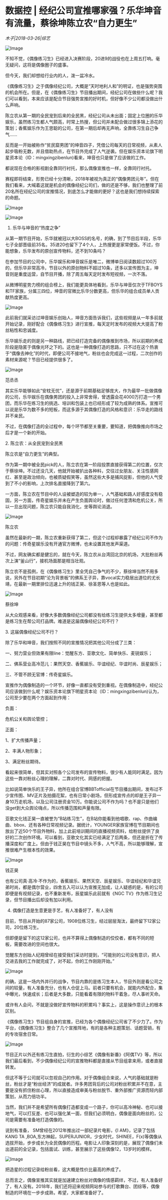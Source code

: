 # 数据控 | 经纪公司宣推哪家强？乐华坤音有流量，蔡徐坤陈立农“自力更生”

*木子|2018-03-26|综艺*

![Image](http://p2.pstatp.com/large/pgc-image/1522123551542743e216c32)

不知不觉，《偶像练习生》已经进入决赛阶段，20进9的战役也在上周五打响。毫无疑问，这将是偶像圈子的盛事。

但今天，我们却想给行业内的人，泼一盆冷水。

《偶像练习生》之于偶像经纪公司，大概是“天时地利人和”的明证，也是强势突围的机会所在。但是，在《偶像练习生》节目播出期间，经纪公司在做些什么呢？我们可以看到，本来应该是配合节目强势宣推的好时机，但好像不少公司都没做出什么声响。

陈立农从第一期的全民宠到后来的全民黑，经纪公司从未出面；固定上位圈的乐华娱乐，虽然练习生都人气颇高，时常上热搜，但公司并未配合做过很多锦上添花的策划；香蕉娱乐作为王思聪的公司，在第一期后却再无声响，全靠练习生自己争气……

反而是一开始被称作“贫民窟男团”的坤音四子，凭借公司每天的日常视频，从素人起步吸粉无数，并且借助热点，在节目外完成了人气逆袭。但在娱乐资本论旗下明星资本论（ID：mingxingzibenlun)看来，坤音也只是做了应该做的工作。

都说现在合格的影视剧全靠同行衬托，那么偶像宣推也一样，全靠同行衬托。

赛程即将结束，形势已经十分清晰，2018年被视为真正的“偶像男团元年”。但在我们看来，大喊着这就是机会的偶像经纪公司们，做的还是不够，我们也整理了前20名所在经纪公司的宣推情况，到底怎么才能做的更好？这也是我们想持续探索的命题。

![Image](http://p2.pstatp.com/large/pgc-image/1522123551427dc6a3b4173)

![Image](http://p2.pstatp.com/large/pgc-image/15221235515989d78785133)

1. 乐华与坤音的“热度之争”

从第一期节目开始，乐华就被冠以大BOSS的名号，的确，到了节目后半段，乐华七子全部晋级前35名，35进20也留下了4个人，上热搜更是家常便饭。不过，你能想象，乐华发布的原创宣传物料，还不到10条吗？

在参加节目的公司中，乐华娱乐和坤音娱乐是唯二，微博单日阅读数超过100万的，但乐华非常高冷，节目以外的原创物料不超过10条，还多以宣传图为主，坤音则是重度运营，自节目开播，除了周五每天定时发布短视频，一次不落。

从微博明星势力榜的组合榜上，我们能更具体地看到，乐华与坤音仅次于TFBOYS和TF家族，分属三四位，坤音的官微比乐华分数更高，但乐华的组合成员单人贡献热度更高。

![Image](http://p2.pstatp.com/large/pgc-image/1522123551789f3d93d4e11)

此前我们就采访过坤音娱乐创始人，坤音方面告诉我们，这些视频是从一年多前就开始记录，刚好配合《偶像练习生》进行宣推，每天定时发布的视频大大提高了粉丝粘性和忠诚度。

乐华娱乐走的则是另一种路线，把已经打造完备的偶像推到市场，所以前期的养成阶段是隐匿于偶像光环之下的。这也是一种偶像打造的思路，只不过在这个热衷于“偶像去神化”的时代，即便公司不接地气，粉丝也会完成这一过程，二次创作的素材来源呢？节目已经提供很多了。

![Image](http://p2.pstatp.com/large/pgc-image/152212355180259dd9e08ff)

范丞丞

其实乐华能够如此“安枕无忧”，还是源于前期基础足够庞大，作为最早一批做偶像的公司，乐华娱乐在偶像男团的投入上非常舍得，曾透露会花4000万打造一个男团，而乐华在练习生的挑选、培训和包装上也已经形成了较为成熟的体系。宣推可以说是乐华为数不多的短板，而这多源于其偶像打造的风格和意识：乐华走的路线并不亲民。

不过，在偶像打造的全过程中，每个环节都至关重要，要知道，把偶像推向市场之后才是一个新的开始。

2. 陈立农：从全民宠到全民黑

陈立农是“自力更生”的典型。

作为第一期中被全民pick的人，陈立农在第一阶段投票直接获得第二的位置，仅次于蔡徐坤。不过还没几天，他就开始被扒出各种料，交往过女朋友、关注性感网红、甚至是政治倾向，也被质疑假笑等，虽然这些大多是捕风捉影，但他的人气受到了不小的影响，上次排名直接降到了第六。

一方面，陈立农在节目中的人设被塑造的较为单一，人气基础和路人好感度没有稳固，另一方面，传奇星娱乐并未在产生负面舆论时，做过任何澄清和危机公关，所以一旦出现问题，陈立农只能自我消化，坐等舆论消退。

![Image](http://p2.pstatp.com/large/pgc-image/1522123551990062b0778aa)

陈立农

虽然在最新的一期，陈立农重新获得了第二，但这个过程却暴露了经纪公司不作为的问题：传奇星娱乐没有开通官方微博，也未设置其他发声渠道。

不过，网友确实都是健忘的，就在今天，陈立农从台湾回北京的机场，大批粉丝再次上演“釜山行”，接机场面那是相当壮观。

陈立农不是孤例，在《偶像练习生》里全凭自己争气的不少，蔡徐坤当然不用多说，另外在节目初期“沦为背景板”的佛系王子异，靠vocal实力稳居出道位的尤长靖，在最新一期里排位迅速上升的钱正昊、徐圣恩等人也是如此。

![Image](http://p2.pstatp.com/large/pgc-image/1522123552279ec9db82741)

蔡徐坤

从大众观感来看，好像大多数偶像经纪公司都没有给练习生提供太多增量，甚至都是练习生在帮公司打品牌。难道是这届偶像经纪公司不行？

3. 这届偶像经纪公司不行？

除了乐华和坤音，我们按照不同的宣推情况把其他公司分成了三类：

一、努力营业但效果有限line：觉醒东方、亚歌文化、简单快乐、麦锐娱乐；

二、佛系营业高冷范儿：果然天空、香蕉娱乐、华谊经纪、华谊时尚、辰星娱乐；

三、不管不顾无官博：传奇星娱乐。

宣推作为偶像制造的一个环节，好像一直都没有受到重视。在偶像制造中，经纪公司应该做到什么呢？娱乐资本论旗下明星资本论（ID：mingxingzibenlun)认为，公司至少要在两个方面起到作用：

负面：

危机公关和舆论管控；

正面：

1、扩大传播声量；

2、丰满人物形象；

3、满足粉丝期待。

看起来很简单，但其实对照各个公司发布的宣传物料，很少有人能同时满足。因为这些一靠对粉丝心理的理解，二靠对时代、网感的把握。

比如说简单快乐的王子异，他所在组合官博BBTofficial在节目播出期间，发布过不少宣传图、MV正片及拍摄花絮，也有日常小剧场，但形成宣传点的却是王子异一身10万走机场，以及公司注册资金10万。你能说公司不作为吗？也不是只是他们没get到大众舆论嗨点，所以传播范围和声量有限。

亚歌文化钱正昊一直被誉为“B站练习生”，在B站你能看到他唱歌、rap、作曲编曲、bbox、还有各种日常视频记录。据统计，YOUNGER家族官博在节目期间也放出了近50个节目外物料，加上此前培训期间的直播视频资料，给粉丝提供了良好的二次创作环境。可以看到，亚歌文化其实已经满足了后两条，但还是折在了传播深度和广度上。但由于钱正昊在节目中镜头不多，人气不高，所以能够理解，宣推很难产生根本性的效果。

![Image](http://p2.pstatp.com/large/pgc-image/15221235523861850caf606)

钱正昊

也有公司真·高冷·不作为的，香蕉娱乐、果然天空、辰星娱乐、华谊经纪和华谊兄弟时尚，都是偶尔营业，四舍五入可以认为宣推无加成，让人疑惑的是，有的公司即便是有视频记录，也不重新发布，辰星娱乐此前就有《NGC TV》作为练习生记录，但节目播出后却没有加以利用。

4. 偶像打造是生意更是手艺，有人准备好了，有人没有

目前，节目从开始的87家公司，1908位练习生，经过层层淘汰，最终留下12家公司，20位练习生。

但即便是留下的这12家公司，也并不算得上偶像制造的佼佼者，都有不同的短板，需要改进的空间也很大。

觉醒东方创始人纪翔曾经在接受我们采访时提到，“可能别的公司没有意识，把人交进去我的工作就完成了，对不起，你的工作刚刚开始。”

![Image](http://p2.pstatp.com/large/pgc-image/1522123552105d9f7f26c22)

的确，这是一场内外并行的战争，节目内靠的是练习生本人，节目外则是看公司之间的较量，有人准备充分，也有人仓促上马。前者只要有机会，就能内外配合，集中曝光，快速成长；后者是大多数，只能看着有限的物料干着急，尽人事听天命。

或许有人会问，不就是没做好宣传物料的积累吗？事实上，这是操作意识上的根本区别。

《偶像练习生》节目组自身的宣推，已经为各个偶像经纪公司省了不少力了。作为平台，《偶像练习生》整合了几个宣推阵地，有的是各种主题策划、话题营销，有的专攻宿舍日常。

![Image](http://p2.pstatp.com/large/pgc-image/1522123552387b35248ba74)

节目正片以外还有练习生直拍，衍生的小综艺《偶像有新番》《阿偶TV》等，所以我们最后看到，不少偶像经纪公司的宣推物料都是直接从节目组拿来用，或者直接转发。

但这不等于公司就可以忽视自己的作用。对于偶像组合来说，人气的基础就是粉丝，粉丝才是“粉丝经济”的成就者。许多男团背后的公司对粉丝积累并不在意，主要是没有抓住粉丝心理，所以直接造成审美与粉丝脱节、重外部推广资源而轻内部策划，从而力倍功半。

当然，我们并不是希望所有偶像打造都变成一个路子，你可以高冷神秘、也可以接地气，可以打反差、也可以强化某一面，但我们必须明白，偶像是面向粉丝的，公司是需要有准备地打造偶像的。

说到有准备， SM曾经在2012年推出过一部纪录片电影，《I AM》，记录了包括KANG TA ,BOA,东方神起，SUPERJUNIOR，少女时代，SHINEE，F(x)等偶像从选拔开始，步步成长为全民偶像的历程。电影让人印象深刻的是，展现了偶像们未出道前的全记录，包括面试、训练，甚至展示了这些偶像12，13岁时的模样。

![Image](http://p2.pstatp.com/large/pgc-image/15221235525351656a0da89)

把造星的过程记录给粉丝看，这大概是性价比最高的养成了。

总而言之，偶像宣推其实就是加速建立粉丝对偶像的情感羁绊，不过，有人准备好了，有人没有。2018年，我们还将迎来视频网站参与的打歌舞台、团综等，偶像制造的环境在一步步成熟，希望，大家都准备好了。

